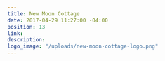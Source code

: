 ```yaml
---
title: New Moon Cottage
date: 2017-04-29 11:27:00 -04:00
position: 13
link:
description:
logo_image: "/uploads/new-moon-cottage-logo.png"
---
```


